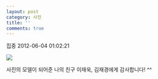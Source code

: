 ```yaml
---
layout: post
category: 사진
title: ''
comments: true
---
```

집중
2012-06-04 01:02:21


  

![][link0]

  

사진의 모델이 되어준 나의 친구 이재욱, 김재경에게 감사합니다! ^^


[link0]:https://t1.daumcdn.net/cfile/tistory/115F7F454FCB8A4005
